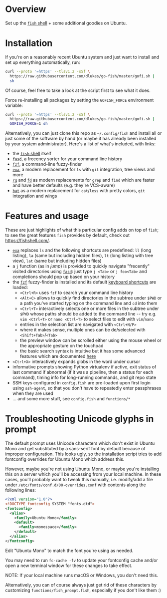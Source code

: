 # Overview

Set up the [`fish` shell] + some additional goodies on Ubuntu.

# Installation

If you're on a reasonably recent Ubuntu system and just want to install
and set up everything automatically, run:

```sh
curl --proto '=https' --tlsv1.2 -sSf \
  https://raw.githubusercontent.com/dlukes/go-fish/master/gofi.sh |
  sh
```

Of course, feel free to take a look at the script first to see what it
does.

Force re-installing all packages by setting the `GOFISH_FORCE`
environment variable:

```sh
curl --proto '=https' --tlsv1.2 -sSf \
  https://raw.githubusercontent.com/dlukes/go-fish/master/gofi.sh |
  GOFISH_FORCE=1 sh
```

Alternatively, you can just clone this repo as `~/.config/fish` and
install all or just some of the software by hand (or maybe it has
already been installed by your system administrator). Here's a list of
what's included, with links:

- the [`fish` shell] itself
- [`fasd`], a frecency sorter for your command line history
- [`fzf`], a command-line fuzzy-finder
- [`exa`], a modern replacement for `ls` with `git` integration, tree
  views and more
- [`rg`] and [`fd`] as modern replacements for `grep` and `find` which
  are faster and have better defaults (e.g. they're VCS-aware)
- [`bat`] as a modern replacement for `cat`/`less` with pretty colors,
  `git` integration and wings

# Features and usage

These are just highlights of what this particular config adds on top of
`fish`; to see the great features `fish` provides by default, check out
<https://fishshell.com/>.

- [`exa`] replaces `ls` and the following shortcuts are predefined: `ll`
  (long listing), `la` (same but including hidden files), `lt` (long
  listing with tree view), `lat` (same but including hidden files)
- a `j` function (as in *jump*) is provided to quickly navigate
  "frecently" visited directories using [`fasd`]: just type `j <Tab>` or
  `j foo<Tab>` and completions should pop up based on your history
- the [`fzf`] fuzzy-finder is installed and its default [keyboard
  shortcuts](https://github.com/junegunn/fzf#key-bindings-for-command-line)
  are loaded:
  - `<Ctrl+R>` uses `fzf` to search your command line history
  - `<Alt+C>` allows to quickly find directories in the subtree under
    `$PWD` or a path you've started typing on the command line and `cd`
    into them
  - `<Ctrl+T>` interactively selects one or more files in the subtree
    under `$PWD` whose paths should be added to the command line -- try
    e.g. `vim <Ctrl+T>` or `nano <Ctrl+T>` to select files to edit with
    `vim`/`nano`
  - entries in the selection list are navigated with `<Ctrl+N/P>`
  - where it makes sense, multiple ones can be de/selected with
    `<Shift+Tab>`/`<Tab>`
  - the preview window can be scrolled either using the mouse wheel or
    the appropriate gesture on the touchpad
  - the basic search syntax is intuitive but it has some advanced
    features which are documented
    [here](https://github.com/junegunn/fzf#search-syntax)
- `<Ctrl+X>` interactively expands globs in the word under cursor
- informative prompts showing Python virtualenv if active, exit status
  of last command if abnormal (if it was a pipeline, then a status for
  each command), timing info for long-running commands, and git repo
  state
- SSH keys configured in `config.fish` are pre-loaded upon first login
  using `ssh-agent`, so that you don't have to repeatedly enter
  passphrases when they are used
- ... and some more stuff, see `config.fish` and `functions/*`

# Troubleshooting Unicode glyphs in prompt

The default prompt uses Unicode characters which don't exist in Ubuntu
Mono and get substituted by a sans-serif font by default because of
improper configuration. This looks ugly, so the installation script
tries to add fontconfig overrides for Ubuntu Mono which address this.

However, maybe you're not using Ubuntu Mono, or maybe you're installing
this on a server which you'll be accessing from your local machine. In
these cases, you'll probably want to tweak this manually, i.e.
modify/add a file under `/etc/fonts/conf.d/00-overrides.conf` with
contents along the following lines:

```xml
<?xml version="1.0"?>
<!DOCTYPE fontconfig SYSTEM "fonts.dtd">
<fontconfig>
  <alias>
    <family>Ubuntu Mono</family>
    <default>
      <family>monospace</family>
    </default>
  </alias>
</fontconfig>
```

Edit "Ubuntu Mono" to match the font you're using as needed.

You may need to run `fc-cache -fv` to update your fontconfig cache
and/or open a new terminal window for these changes to take effect.

NOTE: If your local machine runs macOS or Windows, you don't need this.

Alternatively, you can of course always just get rid of these characters
by customizing `functions/fish_prompt.fish`, especially if you don't
like them :)

[`fish` shell]: https://fishshell.com/
[`fasd`]: https://github.com/clvv/fasd/
[`fzf`]: https://github.com/junegunn/fzf/
[`exa`]: https://the.exa.website/
[`rg`]: https://github.com/BurntSushi/ripgrep/
[`fd`]: https://github.com/sharkdp/fd/
[`bat`]: https://github.com/sharkdp/bat
